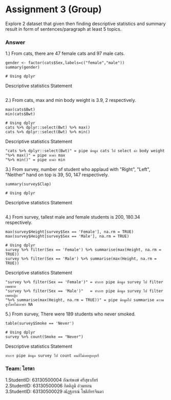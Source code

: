 # Assignment 3 (Group)
Explore 2 dataset that given then finding descriptive statistics and summary result in form of sentences/paragraph at least 5 topics.

### Answer

1.) From cats, there are 47 female cats and 97 male cats.
```{R}
gender <- factor(cats$Sex,labels=c("female","male"))
summary(gender)

# Using dplyr

```
   Descriptive statistics Statement
```{R}

```

2.) From cats, max and min body weight is 3.9, 2 respectively.
```{R}
max(cats$Bwt)
min(cats$Bwt)

# Using dplyr
cats %>% dplyr::select(Bwt) %>% max()
cats %>% dplyr::select(Bwt) %>% min()

```
   Descriptive statistics Statement
```{R}
"cats %>% dplyr::select(Bwt)" = pipe ข้อมูล cats ไป select ค่า body weight
"%>% max()" = pipe หาค่า max
"%>% min()" = pipe หาค่า min
```

3.) From survey, number of student who applaud with "Right", "Left", "Neither" hand on top is 39, 50, 147 respectively.
```{R}
summary(survey$Clap)

# Using dplyr

```
   Descriptive statistics Statement
```{R}

```

4.) From survey, tallest male and female students is 200, 180.34 respectively.
```{R}
max(survey$Height[survey$Sex == 'Female'], na.rm = TRUE)
max(survey$Height[survey$Sex == 'Male'], na.rm = TRUE)

# Using dplyr
survey %>% filter(Sex == 'Female') %>% summarise(max(Height, na.rm = TRUE))
survey %>% filter(Sex == 'Male') %>% summarise(max(Height, na.rm = TRUE))
```
   Descriptive statistics Statement
```{R}
"survey %>% filter(Sex == 'Female')" = ทำการ pipe ข้อมูล survey ไป filter เพศชาย
"survey %>% filter(Sex == 'Male')"   = ทำการ pipe ข้อมูล survey ไป filter เพศหญิง
"%>% summarise(max(Height, na.rm = TRUE))" = pipe ข้อมูลไป summarise ความสูงโดยไม่เอาค่า NA

```

5.) From survey, There were 189 students who never smoked.
```{R}
table(survey$Smoke == 'Never')

# Using dplyr
survey %>% count(Smoke == "Never")
```
   Descriptive statistics Statement
```{R}
ทำการ pipe ข้อมูล survey ไป count คนที่ไม่เคยสูบบุหรี่
```


### Team: ไอรดา

1.StudentID: 63130500004 กัณฑ์พงษ์ ศรีสุธาภัทร์ <br/>
2.StudentID: 63130500006 กิตติภูมิ อ่วมทอน <br/>
3.StudentID: 63130500029 ณัฏฐกรณ์ โชติภัทรจินดา <br/>
